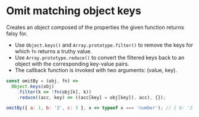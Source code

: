 # Omit matching object keys

Creates an object composed of the properties the given function returns falsy for.

* Use `Object.keys()` and `Array.prototype.filter()` to remove the keys for which `fn` returns a truthy value.
* Use `Array.prototype.reduce()` to convert the filtered keys back to an object with the corresponding key-value pairs.
* The callback function is invoked with two arguments: (value, key).

```js
const omitBy = (obj, fn) =>
  Object.keys(obj)
    .filter(k => !fn(obj[k], k))
    .reduce((acc, key) => ((acc[key] = obj[key]), acc), {});
```

```js
omitBy({ a: 1, b: '2', c: 3 }, x => typeof x === 'number'); // { b: '2' }
```
